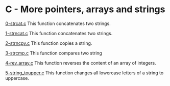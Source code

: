 # C - More pointers, arrays and strings

[0-strcat.c](./0-strcat.c)
This function concatenates two strings.

[1-strncat.c](./1-strncat.c)
This function concatenates two strings.

[2-strncpy.c](./2-strncpy.c)
This function copies a string.

[3-strcmp.c](./3-strcmp.c)
This function compares two string

[4-rev_array.c](./4-rev_array.c)
This function reverses the content of an array of integers.

[5-string_toupper.c](./5-string_toupper.c)
This function changes all lowercase letters of a string to uppercase.
